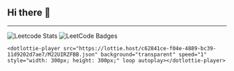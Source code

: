 ## Hi there 👋
---

![Leetcode Stats](https://leetcard.jacoblin.cool/717822p145?theme=dark&ext=contest)  <img src="https://leetcode-badge-showcase.vercel.app/api?username=717822p145&animated=true" alt="LeetCode Badges"/>

<script src="https://unpkg.com/@dotlottie/player-component@latest/dist/dotlottie-player.mjs" type="module"></script> 

    <dotlottie-player src="https://lottie.host/c62841ce-f04e-4889-bc39-11d9202d7ae7/M22UIRZFBB.json" background="transparent" speed="1" style="width: 300px; height: 300px;" loop autoplay></dotlottie-player>


<!--
**sakthi-2005/sakthi-2005** is a ✨ _special_ ✨ repository because its `README.md` (this file) appears on your GitHub profile.

Here are some ideas to get you started:

- 🔭 I’m currently working on ...
- 🌱 I’m currently learning ...
- 👯 I’m looking to collaborate on ...
- 🤔 I’m looking for help with ...
- 💬 Ask me about ...
- 📫 How to reach me: ...
- 😄 Pronouns: ...
- ⚡ Fun fact: ...
-->
